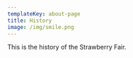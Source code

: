 ```yaml
---
templateKey: about-page
title: History
image: /img/smile.png
---
```

This is the history of the Strawberry Fair.

